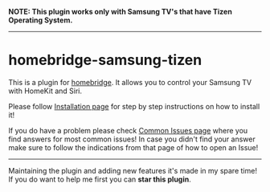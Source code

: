 **NOTE: This plugin works only with Samsung TV's that have Tizen Operating System.**

***

# homebridge-samsung-tizen
This is a plugin for [homebridge](https://github.com/nfarina/homebridge).
It allows you to control your Samsung TV with HomeKit and Siri.

Please follow [Installation page](https://github.com/evenstay/homebridge-samsung-tizen/wiki/Installation) for step by step instructions on how to install it!

If you do have a problem please check [Common Issues page](https://github.com/evenstay/homebridge-samsung-tizen/wiki/Common-Issues) where you find answers for most common issues!
In case you didn't find your answer make sure to follow the indications from that page of how to open an Issue!

***

Maintaining the plugin and adding new features it's made in my spare time!
If you do want to help me first you can **star this plugin**.
